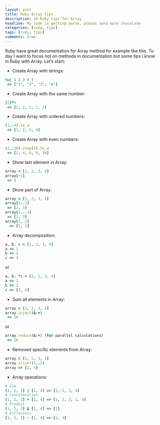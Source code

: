```yaml
---
layout: post
title: Ruby Array Tips
description: 10 Ruby tips for Array
headline: My code is getting worse, please send more chocolate
categories: [ruby, tips]
tags: [ruby, tips]
comments: true
---
```


Ruby have great documentation for Array method for example like this. To day I want to focus not on methods in documentation but some tips I know in Ruby with Array. Let’s start:

- Create Array with strings:

```ruby
%w{ 1 2 3 4 }
 => ["1", "2", "3", "4"]
```

- Create Array with the same number:

```ruby
[2]*5
 => [2, 2, 2, 2, 2]
```

- Create Array with ordered numbers:

```ruby
(1..4).to_a
 => [1, 2, 3, 4]
```

- Create Array with even numbers:

```ruby
(2..10).step(2).to_a
 => [2, 4, 6, 8, 10]
```

- Show last element in Array:

```ruby
array = [1, 2, 3, 4]
array[-1]
 => 4
```

- Show part of Array:

```ruby
array = [1, 2, 3, 4]
array[1..2]
 => [2, 3]
array[1...3]
 => [2, 3]
array[1, 2]
  => [2, 3]
```

- Array decomposition:

```ruby
a, b, c = [1, 2, 3, 4]
a => 1
b => 2
c => 3
```

or

```ruby
a, b, *c = [1, 2, 3, 4]
a => 1
b => 2
c => [3, 4]
```

- Sum all elements in Array:

```ruby
array = [1, 2, 3, 4]
array.inject(&:+)
 => 10
```

or

```ruby
array.reduce(&:+) (for parallel calculations)
 => 10
```

- Removed specific elements from Array:

```ruby
array = [1, 2, 3, 4]
array.slice!(1..2)
array => [1, 4]
```

- Array operations:

```ruby
# Sum
[1, 2, 3] | [1, 4] => [1, 2, 3, 4]
# Concatenation
[1, 2, 3] + [1, 4] => [1, 2, 3, 1, 4]
# Product
[1, 2, 3] & [1, 4] => [1]
# Difference
[1, 2, 3] - [1, 4] => [2, 3]
```
